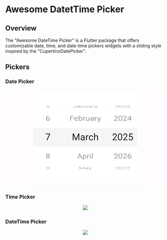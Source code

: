 # Awesome DatetTime Picker

## Overview
The "Awesome DateTime Picker" is a Flutter package that offers customizable date, time, and date-time pickers widgets with a sliding style inspired by the "CupertinoDatePicker".

## Pickers

### Date Picker
<p align="center" width="100%">
    <img src="https://raw.githubusercontent.com/inesachour/awesome_datetime_picker/master/images/date_picker.jpg" height="300">
</p>


### Time Picker
<p align="center" width="100%">
    <img src="https://raw.githubusercontent.com/awesome_datetime_picker/master/images/time_picker.jpg" height="300">
</p>


### DateTime Picker
<p align="center" width="100%">
    <img src="https://raw.githubusercontent.com/awesome_datetime_picker/master/images/datetime_picker.jpg" height="300">
</p>
